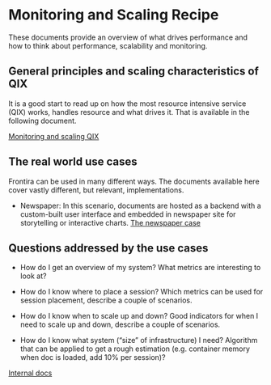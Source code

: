 # Monitoring and Scaling Recipe

These documents provide an overview of what drives performance and how 
to think about performance, scalability and monitoring.

## General principles and scaling characteristics of QIX

It is a good start to read up on how the most resource intensive
service (QIX) works, handles resource and what drives it.
That is available in the following document.

[Monitoring and scaling QIX](./../documentation/services/qix-engine.md)

## The real world use cases

Frontira can be used in many different ways. The documents available here cover vastly 
different, but relevant, implementations.

- Newspaper: In this scenario, documents are hosted as a backend with a custom-built
  user interface and embedded in newspaper site for storytelling or interactive
  charts. [The newspaper case](./newspaper.md)

## Questions addressed by the use cases

- How do I get an overview of my system?
  What metrics are interesting to look at?

- How do I know where to place a session?
  Which metrics can be used for session placement, describe a couple of scenarios.

- How do I know when to scale up and down?
  Good indicators for when I need to scale up and down, describe a couple of scenarios.

- How do I know what system (“size” of infrastructure) I need?
  Algorithm that can be applied to get a rough estimation (e.g. container memory
  when doc is loaded, add 10% per session)?

[Internal docs](https://confluence/x/UJmBB)
